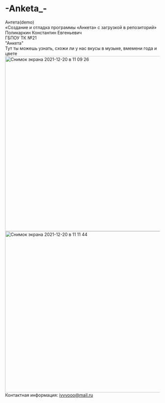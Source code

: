 # -Anketa_- <br>
Антета(demo) <br>
«Создание и отладка программы «Анкета» с загрузкой в репозиторий» <br>
Поликаркин Константин Евгеньевич <br>
ГБПОУ ТК №21 <br>
"Анкета" <br>
Тут ты можешь узнать, схожи ли у нас вкусы в музыке, вмемени года и цвете
<img width="570" alt="Снимок экрана 2021-12-20 в 11 09 26" src="https://user-images.githubusercontent.com/92920290/146733802-1df16c84-9aef-4b15-a1d2-d3e414b6becc.png"> <br>
<img width="525" alt="Снимок экрана 2021-12-20 в 11 11 44" src="https://user-images.githubusercontent.com/92920290/146734076-7bc98487-67d3-40c3-ade9-2ecf594acd0f.png"> <br>
Контактная информация: ivvvooo@mail.ru <br>

